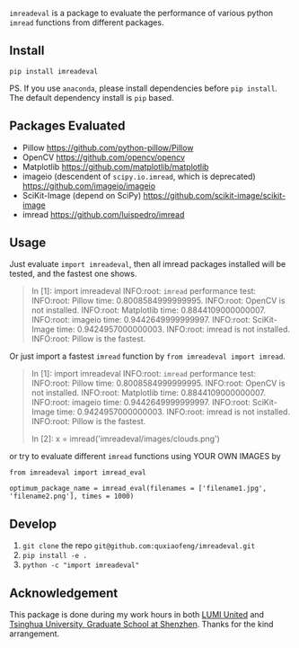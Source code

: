 `imreadeval` is a package to evaluate the performance of various python `imread` functions from different packages.

## Install

`pip install imreadeval`

PS. If you use `anaconda`, please install dependencies before `pip install`. The default dependency install is `pip` based.

## Packages Evaluated

- Pillow https://github.com/python-pillow/Pillow
- OpenCV https://github.com/opencv/opencv
- Matplotlib https://github.com/matplotlib/matplotlib
- imageio (descendent of `scipy.io.imread`, which is deprecated) https://github.com/imageio/imageio
- SciKit-Image (depend on SciPy) https://github.com/scikit-image/scikit-image
- imread https://github.com/luispedro/imread

## Usage

Just evaluate `import imreadeval`, then all imread packages installed will be tested, and the fastest one shows.

> In [1]: import imreadeval
> INFO:root:      `imread` performance test:
> INFO:root:              Pillow time: 0.8008584999999995.
> INFO:root:              OpenCV is not installed.
> INFO:root:              Matplotlib time: 0.8844109000000007.
> INFO:root:              imageio time: 0.9442649999999997.
> INFO:root:              SciKit-Image time: 0.9424957000000003.
> INFO:root:              imread is not installed.
> INFO:root:                      Pillow is the fastest.

Or just import a fastest `imread` function by `from imreadeval import imread`.

> In [1]: import imreadeval
> INFO:root:      `imread` performance test:
> INFO:root:              Pillow time: 0.8008584999999995.
> INFO:root:              OpenCV is not installed.
> INFO:root:              Matplotlib time: 0.8844109000000007.
> INFO:root:              imageio time: 0.9442649999999997.
> INFO:root:              SciKit-Image time: 0.9424957000000003.
> INFO:root:              imread is not installed.
> INFO:root:                      Pillow is the fastest.
> 
> In [2]: x = imread('imreadeval/images/clouds.png')
> 

or try to evaluate different `imread` functions using YOUR OWN IMAGES by

`from imreadeval import imread_eval`

`optimum_package_name = imread_eval(filenames = ['filename1.jpg', 'filename2.png'], times = 1000)`

## Develop

1. `git clone` the repo `git@github.com:quxiaofeng/imreadeval.git`
2. `pip install -e .`
3. `python -c "import imreadeval"`

## Acknowledgement

This package is done during my work hours in both [LUMI United](https://www.aqara.com/en/home.html) and [Tsinghua University, Graduate School at Shenzhen](http://www.sz.tsinghua.edu.cn/enhtml/index.html). Thanks for the kind arrangement.
